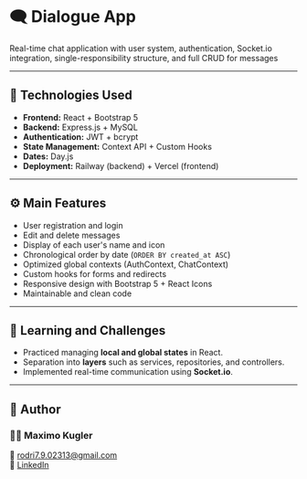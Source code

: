 # 🗨️ Dialogue App

Real-time chat application with user system, authentication, Socket.io integration, single-responsibility structure, and full CRUD for messages

---

## 🚀 Technologies Used

- **Frontend:** React + Bootstrap 5  
- **Backend:** Express.js + MySQL  
- **Authentication:** JWT + bcrypt  
- **State Management:** Context API + Custom Hooks  
- **Dates:** Day.js  
- **Deployment:** Railway (backend) + Vercel (frontend)

---

## ⚙️ Main Features

- User registration and login  
- Edit and delete messages  
- Display of each user's name and icon  
- Chronological order by date (`ORDER BY created_at ASC`)    
- Optimized global contexts (AuthContext, ChatContext)  
- Custom hooks for forms and redirects  
- Responsive design with Bootstrap 5 + React Icons 
- Maintainable and clean code 

---


## 🧠 Learning and Challenges

- Practiced managing **local and global states** in React.
- Separation into **layers** such as services, repositories, and controllers.
- Implemented real-time communication using **Socket.io**.

---

## 💬 Author

### 👨‍💻 Maximo Kugler  
📧 [rodri7.9.02313@gmail.com](mailto:rodri7.9.02313@gmail.com)  
🔗 [LinkedIn](https://www.linkedin.com/in/maximo-kugler-716962379/)
